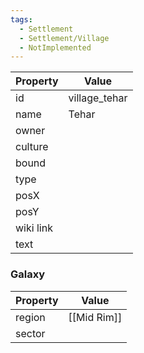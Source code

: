 ```yaml
---
tags:
  - Settlement
  - Settlement/Village
  - NotImplemented
---
```


| Property  | Value         |
| --------- | ------------- |
| id        | village_tehar |
| name      | Tehar         |
| owner     |               |
| culture   |               |
| bound     |               |
| type      |               |
| posX      |               |
| posY      |               |
| wiki link |               |
| text      |               |

### Galaxy
| Property | Value       |
| -------- | ----------- |
| region   | [[Mid Rim]] |
| sector   |             |
